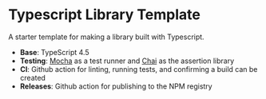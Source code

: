 # Typescript Library Template
A starter template for making a library built with Typescript.

- **Base**: TypeScript 4.5
- **Testing**: [Mocha](https://mochajs.org/) as a test runner and [Chai](https://www.chaijs.com/) as the assertion library
- **CI**: Github action for linting, running tests, and confirming a build can be created
- **Releases**: Github action for publishing to the NPM registry
